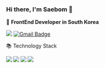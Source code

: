 ### Hi there, I'm Saebom 👋

🚀 **FrontEnd Developer in South Korea**

<a href="https://velog.io/@kirin" target="_blank"><img src="https://img.shields.io/badge/Tech%20Blog-11B48A?style=flat-square&logo=Vimeo&logoColor=white&link=https://velog.io/@kirin"/></a>
 [![Gmail Badge](https://img.shields.io/badge/Gmail-d14836?style=flat-square&logo=Gmail&logoColor=white&link=mailto:snugyun01@gmail.com)](mailto:boma91@gmail.com)

📚 Technology Stack

**<img src="https://img.shields.io/badge/HTML-important" /> <img src="https://img.shields.io/badge/CSS-blueviolet" /> <img src="https://img.shields.io/badge/JavaScript-yellow" /> <img src="https://img.shields.io/badge/React-9cf" />**
